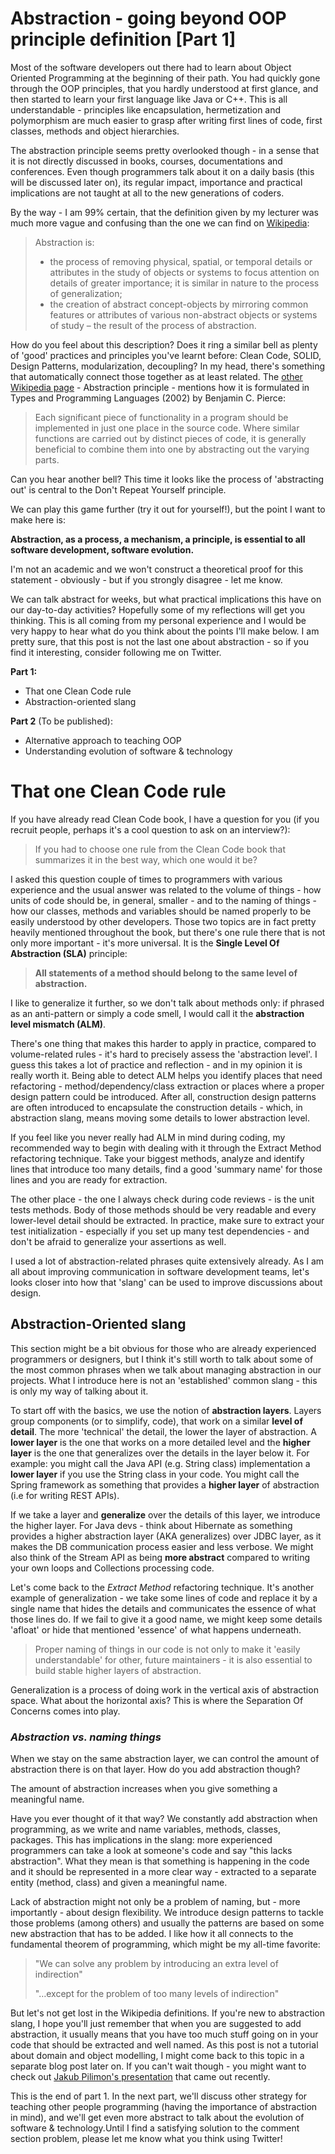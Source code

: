 # Abstraction - going beyond OOP principle definition [Part 1]


Most of the software developers out there had to learn about Object Oriented Programming at the beginning of their path. You had quickly gone through the OOP principles, that you hardly understood at first glance, and then started to learn your first language like Java or C++. This is all understandable - principles like encapsulation, hermetization and polymorphism are much easier to grasp after writing first lines of code, first classes, methods and object hierarchies.

The abstraction principle seems pretty overlooked though - in a sense that it is not directly discussed in books, courses, documentations and conferences. Even though programmers talk about it on a daily basis (this will be discussed later on), its regular impact, importance and practical implications are not taught at all to the new generations of coders. 

By the way - I am 99% certain, that the definition given by my lecturer was much more vague and confusing than the one we can find on [Wikipedia](https://en.wikipedia.org/wiki/Abstraction_(computer_science)):

> Abstraction is:
> - the process of removing physical, spatial, or temporal details or attributes in the study of objects or systems to focus attention on details of greater importance; it is similar in nature to the process of generalization;
> - the creation of abstract concept-objects by mirroring common features or attributes of various non-abstract objects or systems of study – the result of the process of abstraction.

How do you feel about this description? Does it ring a similar bell as plenty of 'good' practices and principles you've learnt before: Clean Code, SOLID, Design Patterns, modularization, decoupling? In my head, there's something that automatically connect those together as at least related. The [other Wikipedia page](https://en.wikipedia.org/wiki/Types_and_Programming_Languages) - Abstraction principle - mentions how it is formulated in Types and Programming Languages (2002) by Benjamin C. Pierce:

> Each significant piece of functionality in a program should be implemented in just one place in the source code. Where similar functions are carried out by distinct pieces of code, it is generally beneficial to combine them into one by abstracting out the varying parts.

Can you hear another bell? This time it looks like the process of 'abstracting out' is central to the Don't Repeat Yourself principle. 

We can play this game further (try it out for yourself!), but the point I want to make here is: 

**Abstraction, as a process, a mechanism, a principle, is essential to all software development, software evolution.**

I'm not an academic and we won't construct a theoretical proof for this statement - obviously - but if you strongly disagree - let me know. 

We can talk abstract for weeks, but what practical implications this have on our day-to-day activities? Hopefully some of my reflections will get you thinking. This is all coming from my personal experience and I would be very happy to hear what do you think about the points I'll make below. I am pretty sure, that this post is not the last one about abstraction - so if you find it interesting, consider following me on Twitter.

**Part 1:**

- That one Clean Code rule
- Abstraction-oriented slang

**Part 2** (To be published):	
- Alternative approach to teaching OOP	
- Understanding evolution of software & technology

# That one Clean Code rule

If you have already read Clean Code book, I have a question for you (if you recruit people, perhaps it's a cool question to ask on an interview?):

>   If you had to choose one rule from the Clean Code book that summarizes it in the best way, which one would it be? 

I asked this question couple of times to programmers with various experience and the usual answer was related to the volume of things - how units of code should be, in general, smaller - and to the naming of things - how our classes, methods and variables should be named properly to be easily understood by other developers. Those two topics are in fact pretty heavily mentioned throughout the book, but there's one rule there that is not only more important - it's more universal. It is the **Single Level Of Abstraction (SLA)** principle:

> **All statements of a method should belong to the same level of abstraction.**

I like to generalize it further, so we don't talk about methods only: if phrased as an anti-pattern or simply a code smell, I would call it the **abstraction level mismatch (ALM)**.

There's one thing that makes this harder to apply in practice, compared to volume-related rules - it's hard to precisely assess the 'abstraction level'. I guess this takes a lot of practice and reflection - and in my opinion it is really worth it. Being able to detect ALM helps you identify places that need refactoring - method/dependency/class extraction or places where a proper design pattern could be introduced. After all, construction design patterns are often introduced to encapsulate the construction details - which, in abstraction slang, means moving some details to lower abstraction level.

If you feel like you never really had ALM in mind during coding, my recommended way to begin with dealing with it through the Extract Method refactoring technique. Take your biggest methods, analyze and identify lines that introduce too many details, find a good 'summary name' for those lines and you are ready for extraction.

The other place - the one I always check during code reviews - is the unit tests methods. Body of those methods should be very readable and every lower-level detail should be extracted. In practice, make sure to extract your test initialization - especially if you set up many test dependencies - and don't be afraid to generalize your assertions as well.

I used a lot of abstraction-related phrases quite extensively already. As I am all about improving communication in software development teams, let's looks closer into how that 'slang' can be used to improve discussions about design.

## **Abstraction-Oriented slang**

This section might be a bit obvious for those who are already experienced programmers or designers, but I think it's still worth to talk about some of the most common phrases when we talk about managing abstraction in our projects. What I introduce here is not an 'established' common slang - this is only my way of talking about it.

To start off with the basics, we use the notion of **abstraction layers**. Layers group components (or to simplify, code), that work on a similar **level of detail**. The more 'technical' the detail, the lower the layer of abstraction. A **lower layer** is the one that works on a more detailed level and the **higher layer** is the one that generalizes over the details in the layer below it. For example: you might call the Java API (e.g. String class) implementation a **lower layer** if you use the String class in your code. You might call the Spring framework as something that provides a **higher layer** of abstraction (i.e for writing REST APIs).

If we take a layer and **generalize** over the details of this layer, we introduce the higher layer. For Java devs - think about Hibernate as something provides a higher abstraction layer (AKA generalizes) over JDBC layer, as it makes the DB communication process easier and less verbose. We might also think of the Stream API as being **more abstract** compared to writing your own loops and Collections processing code.

Let's come back to the *Extract Method* refactoring technique. It's another example of generalization - we take some lines of code and replace it by a single name that hides the details and communicates the essence of what those lines do. If we fail to give it a good name, we might keep some details 'afloat' or hide that mentioned 'essence' of what happens underneath.

> Proper naming of things in our code is not only to make it 'easily understandable' for other, future maintainers - it is also essential to build stable higher layers of abstraction.

Generalization is a process of doing work in the vertical axis of abstraction space. What about the horizontal axis? This is where the Separation Of Concerns comes into play.

### *Abstraction vs. naming things*

When we stay on the same abstraction layer, we can control the amount of abstraction there is on that layer. How do you add abstraction though?

The amount of abstraction increases when you give something a meaningful name.

Have you ever thought of it that way? We constantly add abstraction when programming, as we write and name variables, methods, classes, packages. This has implications in the slang: more experienced programmers can take a look at someone's code and say "this lacks abstraction". What they mean is that something is happening in the code and it should be represented in a more clear way - extracted to a separate entity (method, class) and given a meaningful name. 

Lack of abstraction might not only be a problem of naming, but - more importantly - about design flexibility. We introduce design patterns to tackle those problems (among others) and usually the patterns are based on some new abstraction that has to be added. I like how it all connects to the fundamental theorem of programming, which might be my all-time favorite:

> "We can solve any problem by introducing an extra level of indirection"
> 
> "…except for the problem of too many levels of indirection"

But let's not get lost in the Wikipedia definitions. If you're new to abstraction slang, I hope you'll just remember that when you are suggested to add abstraction, it usually means that you have too much stuff going on in your code that should be extracted and well named. As this post is not a tutorial about domain and object modelling, I might come back to this topic in a separate blog post later on. If you can't wait though - you might want to check out [Jakub Pilimon's presentation](https://www.youtube.com/watch?v=Ms7zCjbT8-4&feature=youtu.be) that came out recently.

This is the end of part 1. In the next part, we'll discuss other strategy for teaching other people programming (having the importance of abstraction in mind), and we'll get even more abstract to talk about the evolution of software & technology.Until I find a satisfying solution to the comment section problem, please let me know what you think using Twitter!